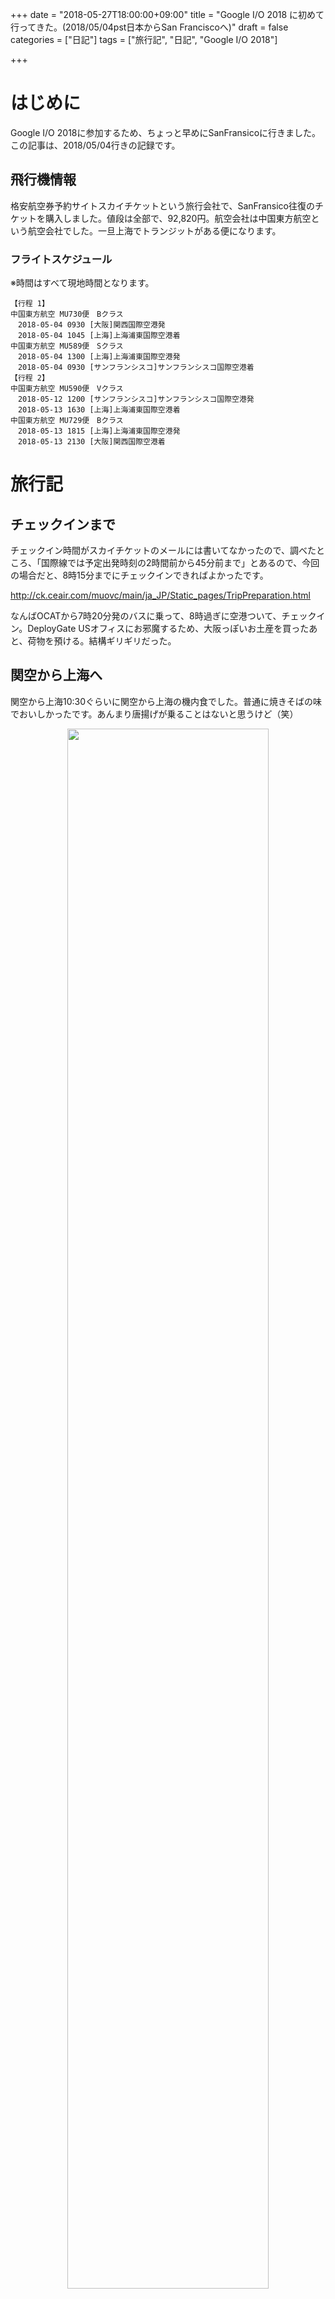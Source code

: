 +++
date = "2018-05-27T18:00:00+09:00"
title = "Google I/O 2018 に初めて行ってきた。(2018/05/04pst日本からSan Franciscoへ)"
draft = false
categories = ["日記"]
tags = ["旅行記", "日記", "Google I/O 2018"]

+++

# はじめに

Google I/O 2018に参加するため、ちょっと早めにSanFransicoに行きました。
この記事は、2018/05/04行きの記録です。


## 飛行機情報

格安航空券予約サイトスカイチケットという旅行会社で、SanFransico往復のチケットを購入しました。値段は全部で、92,820円。航空会社は中国東方航空という航空会社でした。一旦上海でトランジットがある便になります。

### フライトスケジュール
※時間はすべて現地時間となります。

```
【行程 1】
中国東方航空 MU730便　Bクラス 
　2018-05-04 0930 [大阪]関西国際空港発
　2018-05-04 1045 [上海]上海浦東国際空港着
中国東方航空 MU589便　Sクラス 
　2018-05-04 1300 [上海]上海浦東国際空港発
　2018-05-04 0930 [サンフランシスコ]サンフランシスコ国際空港着
【行程 2】
中国東方航空 MU590便　Vクラス 
　2018-05-12 1200 [サンフランシスコ]サンフランシスコ国際空港発
　2018-05-13 1630 [上海]上海浦東国際空港着
中国東方航空 MU729便　Bクラス 
　2018-05-13 1815 [上海]上海浦東国際空港発
　2018-05-13 2130 [大阪]関西国際空港着
```

# 旅行記
## チェックインまで

チェックイン時間がスカイチケットのメールには書いてなかったので、調べたところ、「国際線では予定出発時刻の2時間前から45分前まで」とあるので、今回の場合だと、8時15分までにチェックインできればよかったです。

http://ck.ceair.com/muovc/main/ja_JP/Static_pages/TripPreparation.html


なんばOCATから7時20分発のバスに乗って、8時過ぎに空港ついて、チェックイン。DeployGate USオフィスにお邪魔するため、大阪っぽいお土産を買ったあと、荷物を預ける。結構ギリギリだった。

## 関空から上海へ

関空から上海10:30ぐらいに関空から上海の機内食でした。普通に焼きそばの味でおいしかったです。あんまり唐揚げが乗ることはないと思うけど（笑）

<div align="center">
<img width="80%" src="/images/2018/05/googleio-20180504/IMG_1949.jpg"/>
</div>

機内で日本語を話すことが出来るのはCAさんは、2名とのこと。ちょっと安心。

機内食が配られた時は、英語で飲み物はどれがいいか聞かれて、
機内食は1種類だけだったので、とくにどっちがいいかみたいなことはきかれなかった。

2時間15分のフライトのあと、現地時間10:50ぐらいに上海に到着。


<div align="center">
<img width="80%" src="/images/2018/05/googleio-20180504/IMG_1950.jpg" />
</div>

## 上海からSanFransicoへ

上海で乗り換えです。
中国人に間違えられることが多かったですねｗ欧米の人には英語で、いってらっしゃいみたいなこと言ってるが、自分が降りるとき、中国語で言われました。

Transferの向きに従って行きます。

<div align="center">
<img width="80%" src="/images/2018/05/googleio-20180504/IMG_1952.jpg" />
</div>

<div align="center">
<img width="80%" src="/images/2018/05/googleio-20180504/IMG_1953.jpg" />
</div>

ここで、ちょっと写真がぶれてますが、右側が自分でトランジット手続きをする場所、左側が人が手続きをしてくれる場所になり、僕は右側の自動のレーンに案内されましたが、いざ自動をやってみると、エラーになり、左側の人が手続きする方に並び直されました。やることはパスポートスキャンして、チケットスキャンして、顔写真とるぐらいだったのですが。

<div align="center">
<img width="80%" src="/images/2018/05/googleio-20180504/IMG_1954.jpg" />
</div>

そのあと、セキュリティゲートで荷物検査です。
ベルトもはずせと言われました。
ペットボトルがあったら、ゲート前に捨てる必要がありそうでした。

<div align="center">
<img width="80%" src="/images/2018/05/googleio-20180504/IMG_1955.jpg" />
</div>
<div align="center">
<img width="80%" src="/images/2018/05/googleio-20180504/IMG_1956.jpg" />
</div>
<div align="center">
<img width="80%" src="/images/2018/05/googleio-20180504/IMG_1957.jpg" />
</div>

ゲート通過したら、搭乗口を確認して時間まで待ちます。

<div align="center">
<img width="80%" src="/images/2018/05/googleio-20180504/IMG_1958.jpg" />
</div>

そろそろ時間かなと思ったころに、列が二列になっていて、なんの列か聞いたらSFO行きの列だったので慌てて並びましたが、無事乗ることができました。

<div align="center">
<img width="80%" src="/images/2018/05/googleio-20180504/IMG_1961.jpg" />
</div>


## 上海からSFOへ

３，４，３列の大きな飛行機で、僕は４列の左通路側でした。

<div align="center">
<img width="80%" src="/images/2018/05/googleio-20180504/IMG_1962.jpg" />
</div>

USBの接続口がありました。携帯の充電ができました。

<div align="center">
<img width="80%" src="/images/2018/05/googleio-20180504/IMG_1963.jpg" />
</div>

モニタ周り全体はこんな感じ。
<div align="center">
<img width="80%" src="/images/2018/05/googleio-20180504/IMG_1964.jpg" />
</div>

さて、寝る準備です。完全に不審者ですねｗ
<div align="center">
<img width="80%" src="/images/2018/05/googleio-20180504/IMG_1968.jpg" />
</div>

食事は３食出ました。時間はたぶん４時間後ずつぐらいだと思いますが、はっきりと分かりません。

<div align="center">
<img width="80%" src="/images/2018/05/googleio-20180504/IMG_1969.jpg" />
</div>

<div align="center">
<img width="80%" src="/images/2018/05/googleio-20180504/IMG_1974.jpg" />
</div>

<div align="center">
<img width="80%" src="/images/2018/05/googleio-20180504/IMG_1976.jpg" />
</div>

飛行機の中のwifiについてですが、中国東方航空はフリーwifiはあるにはありました。
座席番号と、パスポートの下4桁(ID と書かれていて、一瞬なんの番号かわからなかった。)を入力すれば、ネットに繋がるのは繋がりますが、めちゃくちゃ遅いし、それに中国なのでグレートファイアウォールの影響で、google やLINEが使えなかった。。ので、ネットは期待しない方がいい。

<div align="center">
<img width="80%" src="/images/2018/05/googleio-20180504/IMG_1970.png" />
</div>

<div align="center">
<img width="80%" src="/images/2018/05/googleio-20180504/IMG_1971.png" />
</div>

<div align="center">
<img width="80%" src="/images/2018/05/googleio-20180504/IMG_1972.png" />
</div>

<div align="center">
<img width="80%" src="/images/2018/05/googleio-20180504/IMG_1973.png" />
</div>

おとなしく映画を2本と少しみました。ナミヤ雑貨店の奇跡、打ち上げ花火下から見るか上からみるかを全部みて、スターウォーズラストジェダイは途中まで。

SFO空港に着きました。たぶん全部で2時間ぐらいしか寝れなくて、めっちゃ眠かったです。
5/4 9時pst 12℃でちょっと寒かったです。

<div align="center">
<img width="80%" src="/images/2018/05/googleio-20180504/IMG_1979.jpg" />
</div>
<div align="center">
<img width="80%" src="/images/2018/05/googleio-20180504/IMG_1980.jpg" />
</div>

## SFOの税関にて

税関では、9:30ぐらいについて、1時間ぐら並びました。その間に、税関申告書の書き方が分からなかったので、機内はネット使えないし、結局SFO空港のWifiを使って調べて書きました。

カップラーメンとかお菓子などのお土産を持ってきていたため、
> I am briging foods
のところにチェックをいれ、裏面に何を、どのくらいの金額分もってきたか詳細を書くみたいでした。

<div align="center">
<img width="80%" src="/images/2018/05/googleio-20180504/IMG_1982.jpg" />
</div>

<div align="center">
<img width="80%" src="/images/2018/05/googleio-20180504/IMG_1981.jpg" />
</div>

調べてると、カップラーメンはアメリカに持ち込んではダメそう？という記事を見つけましたが、結果的に大丈夫でした。

並んでると、前の人とかは1人10分以上かかってたり、カメラ禁止マークを見せて、are you understand?と税関の人に怒られてたりしてた人がいたりしたのを見て内心超ビビって、英語で聞かれることを練習してましたが、僕の番になり、税関の人が申告書みて

> Food がありますか？

日本語で聞かれたので、びっくりしたと同時に少し安心しました。

日本語に興味があったようで、ちょっと雑談で、
> Food  is 食べ物or食べる？どっち？
と聞かれ、

Tabemono is nounって答えたら nowって聞こえたのか通じてなくて、まぁいいっかってなりましたｗ

あとは指紋をとるとき、親指以外の4本を当てて、次に、おやゆびって言われたのでおやゆびあてて、反対の指も同様にした。

指紋が終わったら、食べ物はなに？っめ日本語で聞かれたので、instant nododleって言ったら、種類は何？豚？牛？っめ日本語で聞かれたので、idont know って言ったら、you don’t know ♪って軽く言われて、最後に
Vacation ？Business ？って聞かれたので、vacation って言って、終了でした。

税関は思ったほど怖くはなかったけど、人によるのかなぁと言う感じでした。


<div align="center">
<img width="80%" src="/images/2018/05/googleio-20180504/IMG_1983.jpg" />
</div>

<div align="center">
<img width="80%" src="/images/2018/05/googleio-20180504/IMG_1986.jpg" />
</div>

## SFOからSIMゲットするまで

無事に税関を抜けて、次はSIMゲットしに行きました。

SFOのとなりの駅のSan Bruno stationからのt-mobileが近そうだったので、まずはそこに行きました。

BARTという電車で移動するのですが、そこでCLIPPERカードというICOCCAやSUICAみたいなカードをゲットしました。自動販売機でゲットできます。買い方はややこしいかもですが、ちゃんと自動販売機の案内に従って進めばちゃんと買えました。


<div align="center">
<img width="80%" src="/images/2018/05/googleio-20180504/IMG_1989.jpg" />
</div>

BARTはこんな電車でした。

<div align="center">
<img width="80%" src="/images/2018/05/googleio-20180504/IMG_1991.jpg" />
</div>

<div align="center">
<img width="80%" src="/images/2018/05/googleio-20180504/IMG_1992.jpg" />
</div>

<div align="center">
<img width="80%" src="/images/2018/05/googleio-20180504/IMG_1991.jpg" />
</div>

San Bruno駅の写真です。

<div align="center">
<img width="80%" src="/images/2018/05/googleio-20180504/IMG_1995.jpg" />
</div>

ショッピングモールがあって、

<div align="center">
<img width="80%" src="/images/2018/05/googleio-20180504/IMG_1996.jpg" />
</div>

2階にT-Mobileを発見しました。

<div align="center">
<img width="80%" src="/images/2018/05/googleio-20180504/IMG_1997.jpg" />
</div>


Can I get prepaid SIM card?っめ言ったら、何日滞在するか聞かれて、おススメ商品言われたまま、3Gのやつで、電話番号もあり、3G超えてもテキストメッセージを送ることができるやつを買った。US滞在期間中、それで十分たりました。
セットアップしてくれて、電話がかかるとこまで確認してくれて、もともと入ってたSIMは貼り付けてくれるし、たぶん最初に声かけてから15分はかかってないと思う。
セットアップ中にどこから来たのか、日本って言ったら、知り合い東京や大阪にいるよって。そして、日本のどこ？って聞かれたから、大阪って言った。
バケイションって言ったから、どこ行くの？って聞かれて、サンフランシスコ市内とかマウンテンビューとか言っといた

<div align="center">
<img width="80%" src="/images/2018/05/googleio-20180504/IMG_1998.jpg" />
</div>


始めてUSのスタバでかったときのコーヒーです。

<div align="center">
<img width="80%" src="/images/2018/05/googleio-20180504/IMG_2002.jpg" />
</div>

<blockquote class="twitter-tweet" data-lang="ja"><p lang="ja" dir="ltr">ローカルなスタバに来たけど、早すぎて聞き取れん。。ブラックコーヒーが良かったのに砂糖入ってる。 (@ Starbucks in San Bruno, CA) <a href="https://t.co/5ob9iLsSQB">https://t.co/5ob9iLsSQB</a></p>&mdash; yasi kawamoto (@kwmt27) <a href="https://twitter.com/kwmt27/status/992482307213848577?ref_src=twsrc%5Etfw">2018年5月4日</a></blockquote>
<script async src="https://platform.twitter.com/widgets.js" charset="utf-8"></script>




## SIMゲットしたので、San BrunoからMountainViewに向かう

San Brunoの駅構内です。BARTの駅はだいたいこんな感じでした。

<div align="center">
<img width="80%" src="/images/2018/05/googleio-20180504/IMG_2003.jpg" />
</div>

San Bruno から mountain viewに向かおうと思ってbartに乗って次の駅のミルブレーについて、乗り換えが必要なのを忘れてて、san brunoに引き返してしまった。
そのあとミルブレーもどって乗り換えようとしたのはいいが、1時間に1本ぐらいで、クリッパーにチャージするのをもたもたしてたら、発車してしまった。1時間に1本ぐらいってのを知らなかったので、すぐ来るやろうくらいの感覚やった。

トイレ行きたくなったけど、bartの改札の中しかなく、すでに改札を出てしまっていたので、借りることができるか聞けず我慢しました。

カルトレインの時刻表と運賃表

<div align="center">
<img width="80%" src="/images/2018/05/googleio-20180504/IMG_2004.jpg" />
</div>

現地ではよくわかってなかったけど、MillbraeからMountain ViewはClipper　Cardで$7.70だったんですね。

カルトレインのMillbrae駅はこんな感じ

<div align="center">
<img width="80%" src="/images/2018/05/googleio-20180504/IMG_2005.jpg" />
</div>

<div align="center">
<img width="80%" src="/images/2018/05/googleio-20180504/IMG_2006.jpg" />
</div>

<div align="center">
<img width="80%" src="/images/2018/05/googleio-20180504/IMG_2010.jpg" />
</div>

<div align="center">
<img width="80%" src="/images/2018/05/googleio-20180504/IMG_2011.jpg" />
</div>

<div align="center">
<img width="80%" src="/images/2018/05/googleio-20180504/IMG_2014.jpg" />
</div>
ミルブレーからカルトレイン乗った。乗り方はクリッパー持ってる場合は、ピッとして、降りる時にピッとするみたい。
二階席も座れた。

MountainViewに到着

<div align="center">
<img width="80%" src="/images/2018/05/googleio-20180504/IMG_2020.jpg" />
</div>

<div align="center">
<img width="80%" src="/images/2018/05/googleio-20180504/IMG_2018.jpg" />
</div>

チェックインが16時ぐらいで、Mountain Viewについたのが15時だったのとトイレ行きたかったので、駅前のSUBWAYに入ったが、トイレはStaff Onlyで借りれなかった。
日本でもSUBWAY行ったことなかったのでシステムがわからなかったが、セット的なものを頼んだのだが、たぶんドリンクを取りわすれたんだと思う。

<div align="center">
<img width="80%" src="/images/2018/05/googleio-20180504/IMG_2022.jpg" />
</div>

16時近くなったので、Airbnbの宿まで歩いて行こうとして、道が行き止まりだったりして、迷子になってしまった・・・ので、始めてUberを呼んだ。

<div align="center">
<img width="80%" src="/images/2018/05/googleio-20180504/IMG_2023.jpg" />
</div>

昼間だったけど、人が歩いてないし、めっちゃ怖かったです。実際は慣れてないだけだったっぽいのですが。

<div align="center">
<img width="80%" src="/images/2018/05/googleio-20180504/IMG_2024.jpg" />
</div>


Uberで指定した地図が少し違くて、ホストに連絡したら違うっぽかったのですが、アメリカの住所の読み方がわからってなくて、ここでも道に迷ってなかなかたどり着けませんでした。。

探している途中で犬の散歩をしているカップルがいたので、道をたずねたけど、GoogleMapで調べてくれてここだから、ここを真っすぐ行って左に曲がるんだよっといわれたけど、そこはさっき行って違う場所だったので、それを伝えようとしたが伝えきれず、お礼を言って立ち去ろうとしたら、

> I hope you can find it

とか優しい言葉をかけてくれて、めっちゃ嬉しかったです。

たぶん２，３０分まよったあげく、ホストの旦那さんがわかりやすい道まで出てきてくれて、ようやくたどり着きました。

<div align="center">
<img width="80%" src="/images/2018/05/googleio-20180504/IMG_2025.jpg" />
</div>

たしかこの日は時間も遅かったし、SUBWAYでたべたのが夜ご飯になったと思います。


## 寝る前に

T-mobileの残り容量とか確認したくなっていろいろ調べてたっぽいです。
サインアップしたらいいのかな？と思ったら、このプランではできなかったけど、phone アプリで#932# と打ってコールすればよかったです。
https://support.t-mobile.com/docs/DOC-1286

